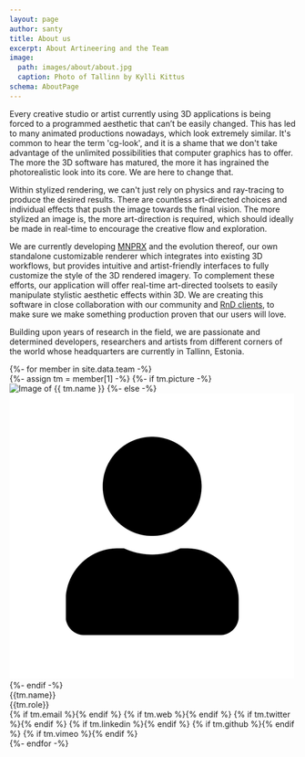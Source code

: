 ```yaml
---
layout: page
author: santy
title: About us
excerpt: About Artineering and the Team
image:
  path: images/about/about.jpg
  caption: Photo of Tallinn by Kylli Kittus
schema: AboutPage
---
```


Every creative studio or artist currently using 3D applications is being forced to a programmed aesthetic that can’t be easily changed. This has led to many animated productions nowadays, which look extremely similar. It's common to hear the term 'cg-look', and it is a shame that we don't take advantage of the unlimited possibilities that computer graphics has to offer. The more the 3D software has matured, the more it has ingrained the photorealistic look into its core. We are here to change that.

Within stylized rendering, we can't just rely on physics and ray-tracing to produce the desired results. There are countless art-directed choices and individual effects that push the image towards the final vision. The more stylized an image is, the more art-direction is required, which should ideally be made in real-time to encourage the creative flow and exploration.

We are currently developing [MNPRX](/software/MNPRX/) and the evolution thereof, our own standalone customizable renderer which integrates into existing 3D workflows, but provides intuitive and artist-friendly interfaces to fully customize the style of the 3D rendered imagery. To complement these efforts, our application will offer real-time art-directed toolsets to easily manipulate stylistic aesthetic effects within 3D. We are creating this software in close collaboration with our community and [RnD clients](/services), to make sure we make something production proven that our users will love.  

Building upon years of research in the field, we are passionate and determined developers, researchers and artists from different corners of the world whose headquarters are currently in Tallinn, Estonia.

<div class="aio-team">
  {%- for member in site.data.team -%}
    <div class="aio-team-member">
      {%- assign tm = member[1] -%}
        {%- if tm.picture -%}
          <img src="/images/about/team/{{tm.picture}}" alt="Image of {{ tm.name }}">
        {%- else -%}
          <img src="/images/about/team/member.png" alt="Image of {{ tm.name }} coming soon">
        {%- endif -%}
        <div class="aio-team-name">{{tm.name}}</div>
        <div class="aio-team-role">{{tm.role}}</div>
        <div class="aio-team-social">
          {% if tm.email %}<a href="mailto:{{ tm.email }}" title="Email {{ tm.name }}" target="_top"><i class="fas fa-paper-plane fa-lg"></i></a>{% endif %}
          {% if tm.web %}<a href="{{ tm.web }}" title="{{ tm.name }} on the web" target="_blank"><i class="fas fa-globe-europe fa-lg"></i></a>{% endif %}
          {% if tm.twitter %}<a href="https://twitter.com/{{ tm.twitter }}" title="{{ tm.name }} on Twitter" target="_blank"><i class="fab fa-twitter-square fa-lg"></i></a>{% endif %}
          {% if tm.linkedin %}<a href="https://linkedin.com/in/{{ tm.linkedin }}" title="{{ tm.name }} on LinkedIn" target="_blank"><i class="fab fa-linkedin fa-lg"></i></a>{% endif %}
          {% if tm.github %}<a href="https://github.com/{{ tm.github }}" title="{{ tm.name}} on Github" target="_blank"><i class="fab fa-github-square fa-lg"></i></a>{% endif %}
          {% if tm.vimeo %}<a href="https://vimeo.com/{{ tm.vimeo }}" title="{{ tm.name}} on Vimeo" target="_blank"><i class="fab fa-vimeo-square fa-lg"></i></a>{% endif %}
        </div>
      </div>
  {%- endfor -%}
</div>
